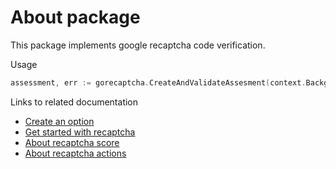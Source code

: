 # About package

This package implements google recaptcha code verification.

Usage
```go
assessment, err := gorecaptcha.CreateAndValidateAssesment(context.Background(), option.WithAPIKey("<api-key>"), appId, recaptchaToken, tokenFromFrontend, action, minScore)
```

Links to related documentation
* [Create an option](https://pkg.go.dev/google.golang.org/api@v0.166.0/option)
* [Get started with recaptcha](https://cloud.google.com/security/products/recaptcha-enterprise?_ga=2.243419779.-724191075.1706884456)
* [About recaptcha score](https://cloud.google.com/recaptcha-enterprise/docs/interpret-assessment-website#:~:text=reCAPTCHA%20Enterprise%20has%2011%20levels,risk%20and%20might%20be%20fraudulent.)
* [About recaptcha actions](https://cloud.google.com/recaptcha-enterprise/docs/actions-website)
